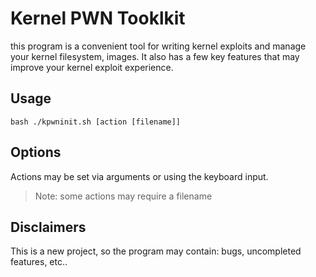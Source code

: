 # Kernel PWN Tooklkit
this program is a convenient tool for writing kernel exploits and manage your kernel filesystem, images. It also has a few key features that may improve your kernel exploit experience. 

## Usage


`bash ./kpwninit.sh [action [filename]]`

## Options

Actions may be set via arguments or using the keyboard input. 

> Note: some actions may require a filename 

## Disclaimers

This is a new project, so the program may contain: bugs, uncompleted features, etc..

